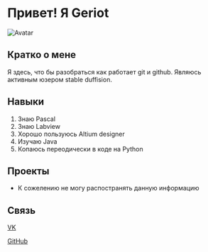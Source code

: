# Привет! Я Geriot

![Avatar](https://imgur.com/a/Ai7KBsT)

## Кратко о мене

Я здесь, что бы разобраться как работает git и github.
Являюсь активным юзером stable duffision.

## Навыки

1. Знаю Pascal
2. Знаю Labview
3. Хорошо пользуюсь Altium designer
4. Изучаю Java
5. Копаюсь переодически в коде на Python

## Проекты

- К сожелению не могу распостранять данную информацию

## Связь

[VK](https://vk.com/idgeriot)

[GitHub](https://github.com/geriot-v)
